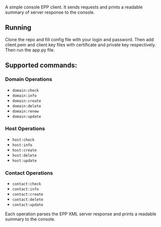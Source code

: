A simple console EPP client. It sends requests and prints a readable summary of server response to the console.

## Running
Clone the repo and fill config file with your login and password. Then add client.pem and client.key files with certificate and private key respectively. Then run the app.py file.

## Supported commands:

### Domain Operations
- `domain:check`  
- `domain:info`  
- `domain:create`  
- `domain:delete`  
- `domain:renew`  
- `domain:update`  
### Host Operations
- `host:check`  
- `host:info`  
- `host:create`  
- `host:delete`  
- `host:update`  
### Contact Operations
- `contact:check`
- `contact:info`  
- `contact:create`  
- `contact:delete`  
- `contact:update`  

Each operation parses the EPP XML server response and prints a readable summary to the console.
